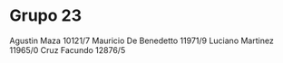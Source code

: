 # Grupo 23
Agustin Maza 10121/7
Mauricio De Benedetto 11971/9
Luciano Martinez  11965/0
Cruz Facundo 12876/5